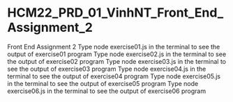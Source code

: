 # HCM22_PRD_01_VinhNT_Front_End_Assignment_2
Front End Assignment 2
Type node exercise01.js in the terminal to see the output of exercise01 program
Type node exercise02.js in the terminal to see the output of exercise02 program
Type node exercise03.js in the terminal to see the output of exercise03 program
Type node exercise04.js in the terminal to see the output of exercise04 program
Type node exercise05.js in the terminal to see the output of exercise05 program
Type node exercise06.js in the terminal to see the output of exercise06 program
